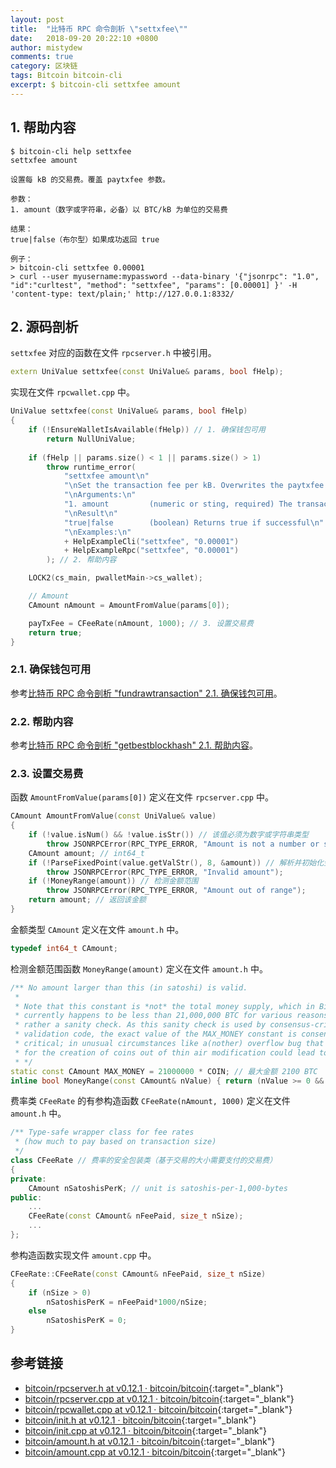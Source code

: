 ```yaml
---
layout: post
title:  "比特币 RPC 命令剖析 \"settxfee\""
date:   2018-09-20 20:22:10 +0800
author: mistydew
comments: true
category: 区块链
tags: Bitcoin bitcoin-cli
excerpt: $ bitcoin-cli settxfee amount
---
```

## 1. 帮助内容

```shell
$ bitcoin-cli help settxfee
settxfee amount

设置每 kB 的交易费。覆盖 paytxfee 参数。

参数：
1. amount（数字或字符串，必备）以 BTC/kB 为单位的交易费

结果：
true|false（布尔型）如果成功返回 true

例子：
> bitcoin-cli settxfee 0.00001
> curl --user myusername:mypassword --data-binary '{"jsonrpc": "1.0", "id":"curltest", "method": "settxfee", "params": [0.00001] }' -H 'content-type: text/plain;' http://127.0.0.1:8332/
```

## 2. 源码剖析

`settxfee` 对应的函数在文件 `rpcserver.h` 中被引用。

```cpp
extern UniValue settxfee(const UniValue& params, bool fHelp);
```

实现在文件 `rpcwallet.cpp` 中。

```cpp
UniValue settxfee(const UniValue& params, bool fHelp)
{
    if (!EnsureWalletIsAvailable(fHelp)) // 1. 确保钱包可用
        return NullUniValue;
    
    if (fHelp || params.size() < 1 || params.size() > 1)
        throw runtime_error(
            "settxfee amount\n"
            "\nSet the transaction fee per kB. Overwrites the paytxfee parameter.\n"
            "\nArguments:\n"
            "1. amount         (numeric or sting, required) The transaction fee in " + CURRENCY_UNIT + "/kB\n"
            "\nResult\n"
            "true|false        (boolean) Returns true if successful\n"
            "\nExamples:\n"
            + HelpExampleCli("settxfee", "0.00001")
            + HelpExampleRpc("settxfee", "0.00001")
        ); // 2. 帮助内容

    LOCK2(cs_main, pwalletMain->cs_wallet);

    // Amount
    CAmount nAmount = AmountFromValue(params[0]);

    payTxFee = CFeeRate(nAmount, 1000); // 3. 设置交易费
    return true;
}
```

### 2.1. 确保钱包可用

参考[比特币 RPC 命令剖析 "fundrawtransaction" 2.1. 确保钱包可用](/blog/2018/07/bitcoin-rpc-command-fundrawtransaction.html#21-确保钱包可用)。

### 2.2. 帮助内容

参考[比特币 RPC 命令剖析 "getbestblockhash" 2.1. 帮助内容](/blog/2018/05/bitcoin-rpc-command-getbestblockhash.html#21-帮助内容)。

### 2.3. 设置交易费

函数 `AmountFromValue(params[0])` 定义在文件 `rpcserver.cpp` 中。

```cpp
CAmount AmountFromValue(const UniValue& value)
{
    if (!value.isNum() && !value.isStr()) // 该值必须为数字或字符串类型
        throw JSONRPCError(RPC_TYPE_ERROR, "Amount is not a number or string");
    CAmount amount; // int64_t
    if (!ParseFixedPoint(value.getValStr(), 8, &amount)) // 解析并初始化金额
        throw JSONRPCError(RPC_TYPE_ERROR, "Invalid amount");
    if (!MoneyRange(amount)) // 检测金额范围
        throw JSONRPCError(RPC_TYPE_ERROR, "Amount out of range");
    return amount; // 返回该金额
}
```

金额类型 `CAmount` 定义在文件 `amount.h` 中。

```cpp
typedef int64_t CAmount;
```

检测金额范围函数 `MoneyRange(amount)` 定义在文件 `amount.h` 中。

```cpp
/** No amount larger than this (in satoshi) is valid.
 *
 * Note that this constant is *not* the total money supply, which in Bitcoin
 * currently happens to be less than 21,000,000 BTC for various reasons, but
 * rather a sanity check. As this sanity check is used by consensus-critical
 * validation code, the exact value of the MAX_MONEY constant is consensus
 * critical; in unusual circumstances like a(nother) overflow bug that allowed
 * for the creation of coins out of thin air modification could lead to a fork.
 * */
static const CAmount MAX_MONEY = 21000000 * COIN; // 最大金额 2100 BTC
inline bool MoneyRange(const CAmount& nValue) { return (nValue >= 0 && nValue <= MAX_MONEY); }
```

费率类 `CFeeRate` 的有参构造函数 `CFeeRate(nAmount, 1000)` 定义在文件 `amount.h` 中。

```cpp
/** Type-safe wrapper class for fee rates
 * (how much to pay based on transaction size)
 */
class CFeeRate // 费率的安全包装类（基于交易的大小需要支付的交易费）
{
private:
    CAmount nSatoshisPerK; // unit is satoshis-per-1,000-bytes
public:
    ...
    CFeeRate(const CAmount& nFeePaid, size_t nSize);
    ...
};
```

参构造函数实现文件 `amount.cpp` 中。

```cpp
CFeeRate::CFeeRate(const CAmount& nFeePaid, size_t nSize)
{
    if (nSize > 0)
        nSatoshisPerK = nFeePaid*1000/nSize;
    else
        nSatoshisPerK = 0;
}
```

## 参考链接

* [bitcoin/rpcserver.h at v0.12.1 · bitcoin/bitcoin](https://github.com/bitcoin/bitcoin/blob/v0.12.1/src/rpcserver.h){:target="_blank"}
* [bitcoin/rpcserver.cpp at v0.12.1 · bitcoin/bitcoin](https://github.com/bitcoin/bitcoin/blob/v0.12.1/src/rpcserver.cpp){:target="_blank"}
* [bitcoin/rpcwallet.cpp at v0.12.1 · bitcoin/bitcoin](https://github.com/bitcoin/bitcoin/blob/v0.12.1/src/wallet/rpcwallet.cpp){:target="_blank"}
* [bitcoin/init.h at v0.12.1 · bitcoin/bitcoin](https://github.com/bitcoin/bitcoin/blob/v0.12.1/src/init.h){:target="_blank"}
* [bitcoin/init.cpp at v0.12.1 · bitcoin/bitcoin](https://github.com/bitcoin/bitcoin/blob/v0.12.1/src/init.cpp){:target="_blank"}
* [bitcoin/amount.h at v0.12.1 · bitcoin/bitcoin](https://github.com/bitcoin/bitcoin/blob/v0.12.1/src/amount.h){:target="_blank"}
* [bitcoin/amount.cpp at v0.12.1 · bitcoin/bitcoin](https://github.com/bitcoin/bitcoin/blob/v0.12.1/src/amount.cpp){:target="_blank"}
